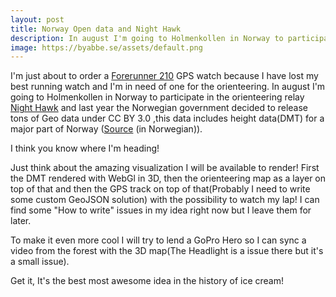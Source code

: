 ```yaml
---
layout: post
title: Norway Open data and Night Hawk
description: In august I'm going to Holmenkollen in Norway to participate in the orienteering relay Night Hawk and last year the Norwegian government decided to release tons of Geo data.
image: https://byabbe.se/assets/default.png
---
```

I'm just about to order a [Forerunner 210][1] GPS watch because I have lost my best running watch and I'm in need of one for the orienteering. 
In august I'm going to Holmenkollen in Norway to participate in the orienteering relay [Night Hawk][2] and last year the Norwegian government decided to release tons of Geo data under CC BY 3.0 ,this data includes height data(DMT) for a major part of Norway ([Source][3] (in Norwegian)).

I think you know where I'm heading!

Just think about the amazing visualization I will be available to render! First the DMT rendered with WebGl in 3D, then the orienteering map as a layer on top of that and then the GPS track on top of that(Probably I need to write some custom GeoJSON solution) with the possibility to watch my lap! I can find some "How to write" issues in my idea right now but I leave them for later.

To make it even more cool I will try to lend a GoPro Hero so I can sync a video from the forest with the 3D map(The Headlight is a issue there but it's a small issue).

Get it, It's the best most awesome idea in the history of ice cream! 

[1]: https://buy.garmin.com/en-US/US/into-sports/running/forerunner-10/prod107143.html
[2]: http://nighthawk.no/
[3]: http://www.digi.no/918460/frislippet-alle-har-ventet-paa